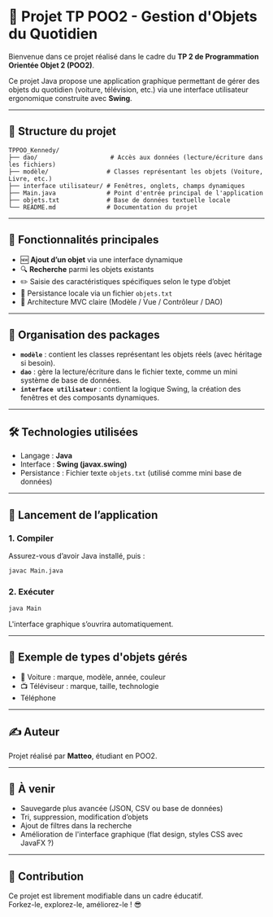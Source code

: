 # 🎒 Projet TP POO2 - Gestion d'Objets du Quotidien

Bienvenue dans ce projet réalisé dans le cadre du **TP 2 de Programmation Orientée Objet 2 (POO2)**.

Ce projet Java propose une application graphique permettant de gérer des objets du quotidien (voiture, télévision, etc.) via une interface utilisateur ergonomique construite avec **Swing**.

---

## 📁 Structure du projet

```
TPPOO_Kennedy/
├── dao/                    # Accès aux données (lecture/écriture dans les fichiers)
├── modèle/                # Classes représentant les objets (Voiture, Livre, etc.)
├── interface utilisateur/ # Fenêtres, onglets, champs dynamiques
├── Main.java              # Point d'entrée principal de l'application
├── objets.txt             # Base de données textuelle locale
└── README.md              # Documentation du projet
```

---

## 💼 Fonctionnalités principales

- 🆕 **Ajout d’un objet** via une interface dynamique
- 🔍 **Recherche** parmi les objets existants
- ✏️ Saisie des caractéristiques spécifiques selon le type d’objet
- 💾 Persistance locale via un fichier `objets.txt`
- 🧱 Architecture MVC claire (Modèle / Vue / Contrôleur / DAO)

---

## 🧠 Organisation des packages

- **`modèle`** : contient les classes représentant les objets réels (avec héritage si besoin).
- **`dao`** : gère la lecture/écriture dans le fichier texte, comme un mini système de base de données.
- **`interface utilisateur`** : contient la logique Swing, la création des fenêtres et des composants dynamiques.

---

## 🛠️ Technologies utilisées

- Langage : **Java**
- Interface : **Swing (javax.swing)**  
- Persistance : Fichier texte `objets.txt` (utilisé comme mini base de données)

---

## 🚀 Lancement de l’application

### 1. Compiler

Assurez-vous d’avoir Java installé, puis :

```bash
javac Main.java
```

### 2. Exécuter

```bash
java Main
```

L'interface graphique s’ouvrira automatiquement.

---

## 📌 Exemple de types d'objets gérés

- 🚗 Voiture : marque, modèle, année, couleur
- 📺 Téléviseur : marque, taille, technologie
- Téléphone

---

## ✍️ Auteur

Projet réalisé par **Matteo**, étudiant en POO2.  

---

## 📝 À venir

- Sauvegarde plus avancée (JSON, CSV ou base de données)
- Tri, suppression, modification d’objets
- Ajout de filtres dans la recherche
- Amélioration de l'interface graphique (flat design, styles CSS avec JavaFX ?)

---

## 📩 Contribution

Ce projet est librement modifiable dans un cadre éducatif.  
Forkez-le, explorez-le, améliorez-le ! 😎
